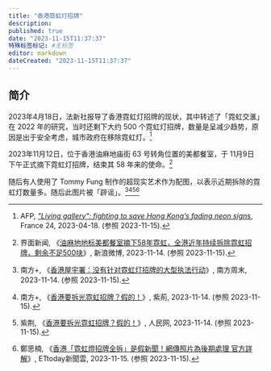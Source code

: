 ```yaml
---
title: "香港霓虹灯招牌"
description:
published: true
date: "2023-11-15T11:37:37"
特殊标签标记: #无标签
editor: markdown
dateCreated: "2023-11-15T11:37:37"
---
```


## 简介

2023年4月18日，法新社报导了香港霓虹灯招牌的现状，其中转述了「霓虹交滙」在 2022 年的研究，当时还剩下大约 500 个霓虹灯招牌，数量是呈减少趋势，原因是出于安全考虑，城市政府在移除霓虹灯。[^lgfts]

[^lgfts]: AFP, [_"Living gallery": fighting to save Hong Kong’s fading neon signs_](https://web.archive.org/web/20230418051433/https://www.france24.com/en/live-news/20230418-living-gallery-fighting-to-save-hong-kong-s-fading-neon-signs), France 24, 2023-04-18. (参照 2023-11-15).

2023年11月12日，位于香港油麻地庙街 63 号转角位置的美都餐室，于 11月9日 下午正式摘下霓虹灯招牌，结束其 58 年来的使命。[^LZSiH]

[^LZSiH]: 界面新闻, 《[油麻地地标美都餐室摘下58年霓虹，全港近年持续拆除霓虹招牌，剩余不足500块](http://archive.today/2023.11.15-024055/https://weibo.com/5182171545/NsvlouWe6)》, 新浪微博, 2023-11-14. (参照 2023-11-15).

随后有人使用了 Tommy Fung 制作的超现实艺术作为配图，以表示近期拆除的霓虹灯数量多。随后此图片被「辟谣」。[^60603][^57216][^18144][^23228]

[^60603]: 南方+, 《[香港屋宇署：没有针对霓虹灯招牌的大型执法行动](https://web.archive.org/web/20231114150836/http://www.infzm.com/contents/260603)》, 南方周末, 2023-11-14. (参照 2023-11-15).

[^57216]: 南方+, 《[香港要拆光霓虹招牌？假的！](https://web.archive.org/web/20231115042226/https://bau.com.hk/article/2023-11/14/content_1174058451237257216.html)》, 紫荊, 2023-11-14. (参照 2023-11-15).

[^18144]: 紫荆, 《[香港要拆光霓虹招牌？假的！](https://web.archive.org/web/20231115042053/https://hm.people.com.cn/n1/2023/1114/c42272-40118144.html)》, 人民网, 2023-11-14. (参照 2023-11-15).

[^23228]: 鄭思楠, 《[香港「霓虹燈招牌全拆」是假新聞！網傳照片為後期處理 官方詳解](https://web.archive.org/web/20231115033820/https://www.ettoday.net/news/20231115/2623228.htm)》, ETtoday新聞雲, 2023-11-15. (参照 2023-11-15).
